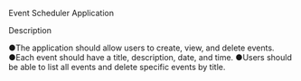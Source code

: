 Event Scheduler Application

Description

●The application should allow users to create, view, and delete events.
●Each event should have a title, description, date, and time.
●Users should be able to list all events and delete specific events by title.
